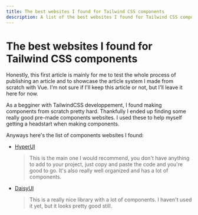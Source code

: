 ```yaml
---
title: The best websites I found for Tailwind CSS components
description: A list of the best websites I found for Tailwind CSS components
---
```


# The best websites I found for Tailwind CSS components

Honestly, this first article is mainly for me to test the whole process of publishing an article and to showcase the article system I made from scratch with Vue. I'm not sure if I'll keep this article or not, but I'll leave it here for now.

As a begginer with TailwindCSS developpement, I found making components from scratch pretty hard. Thankfully I ended up finding some really good pre-made components websites. I used these to help myself getting a headstart when making components.

Anyways here's the list of components websites I found:

- [HyperUI](https://www.hyperui.dev/)

  > This is the main one I would recommend, you don't have anything to add to your project, just copy and paste the code and you're good to go. It's also really well organized and has a lot of components.

- [DaisyUI](https://daisyui.com/)
  > This is a really nice library with a lot of components. I haven't used it yet, but it looks pretty good still.
